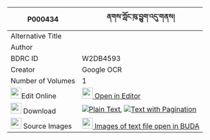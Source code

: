 |P000434|ནགས་ཀློང་ཁུ་བྱུག་འདུ་གནས། 
| --- | --- 
|Alternative Title |
|Author | 
|BDRC ID | W2DB4593
|Creator | Google OCR
|Number of Volumes| 1
|<img width="25" src="https://img.icons8.com/color/25/000000/edit-property.png">Edit Online| [<img width="25" src="https://avatars.githubusercontent.com/u/45091458?s=200&v=4"> Open in Editor](http://editor.openpecha.org/P000434)
|<img width="25" src="https://img.icons8.com/fluent/48/000000/download-2.png"/>  Download | [![](https://img.icons8.com/color/20/000000/txt.png)Plain Text](https://github.com/Openpecha/P000434/releases/download/v1/nak_long_khujuk_dune_plain_P000434.zip), [![](https://img.icons8.com/color/20/000000/txt.png)Text with Pagination](https://github.com/Openpecha/P000434/releases/download/v1/nak_long_khujuk_dune_pages_P000434.zip)
|<img width="25" src="https://img.icons8.com/plasticine/100/000000/pictures-folder.png"/>  Source Images | [<img width="25" src="https://library.bdrc.io/icons/BUDA-small.svg"> Images of text file open in BUDA](https://library.bdrc.io/show/bdr:W2DB4593)